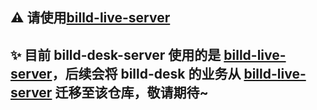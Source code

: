 ## ⚠️ 请使用[billd-live-server](https://github.com/billd-project/live-server)

## ✨ 目前 billd-desk-server 使用的是 [billd-live-server](https://github.com/billd-project/live-server)，后续会将 billd-desk 的业务从 [billd-live-server](https://github.com/billd-project/live-server) 迁移至该仓库，敬请期待~
